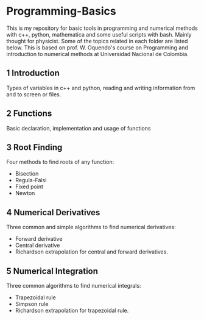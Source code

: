 # Programming-Basics

This is my repository for basic tools in programming and numerical methods with c++, python, mathematica and some useful scripts with bash. Mainly thought for physicist.
Some of the topics related in each folder are listed below.
This is based on prof. W. Oquendo's course on Programming and introduction to numerical methods at Universidad Nacional de Colombia.

## 1 Introduction
Types of variables in c++ and python, reading and writing information from and to screen or files.
## 2 Functions
Basic declaration, implementation and usage of functions
## 3 Root Finding
Four methods to find roots of any function:
* Bisection
* Regula-Falsi
* Fixed point
* Newton

## 4 Numerical Derivatives
Three common and simple algorithms to find numerical derivatives:
* Forward derivative
* Central derivative
* Richardson extrapolation for central and forward derivatives.

## 5 Numerical Integration
Three common algorithms to find numerical integrals:
* Trapezoidal rule
* Simpson rule
* Richardson extrapolation for trapezoidal rule.

